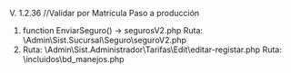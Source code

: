  V. 1.2.36 //Validar por Matricula
Paso a producción

1.	function EnviarSeguro() -> segurosV2.php
    Ruta: \Admin\Sist.Sucursal\Seguro\seguroV2.php
2. 
    Ruta: \Admin\Sist.Administrador\Tarifas\Edit\editar-registar.php
    Ruta: \incluidos\bd_manejos.php